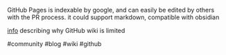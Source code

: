 GitHub Pages is indexable by google, and can easily be edited by others with the PR process.
it could support markdown, compatible with obsidian

[info](https://github-wiki-see.page/) describing why GitHub wiki is limited

#community #blog #wiki #github